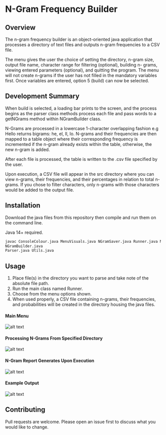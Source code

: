 # N-Gram Frequency Builder
## Overview

The n-gram frequency builder is an object-oriented java application that
processes a directory of text files and outputs n-gram frequencies to a
CSV file.

The menu gives the user the choice of setting the directory, n-gram size,
output file name, character range for filtering (optional), building n-
grams, viewing entered parameters (optional), and quitting the program.
The menu will not create n-grams if the user has not filled in the
mandatory variables first. Once variables are entered, option 5 (build)
can now be selected.

## Development Summary

When build is selected, a loading bar prints to the screen, and the
process begins as the parser class methods process each file and pass
words to a getNGrams method within NGramBuilder class. 

N-Grams are
processed in a lowercase 1-character overlapping fashion e.g Hello
returns bigrams: he, el, ll, lo.
N-grams and their frequencies are then mapped to a table object where
their corresponding frequency is incremented if the n-gram already exists
within the table, otherwise, the new n-gram is added.

After each file is processed, the table is written to the .csv file
specified by the user.

Upon execution, a CSV file will appear in the src directory where you can
view n-grams, their frequencies, and their percentages in relation to
total n-grams. If you chose to filter characters, only n-grams with those
characters would be added to the output file.


## Installation

Download the java files from this repository then compile and run them on the command line.

Java 14+ required.

```bash
javac ConsoleColour.java MenuVisuals.java NGramSaver.java Runner.java Menu.java 
NGramBuilder.java
Parser.java Utils.java
```

## Usage

1. Place file(s) in the directory you want to parse and take note of the absolute file path.
2. Run the main class named Runner.
3. Choose from the menu options shown.
4. When used properly, a CSV file containing n-grams, their frequencies, and probabilities will be created in the directory housing the java files.

#### Main Menu
![alt text](https://i.imgur.com/DT7n1cZ.png)

#### Processing N-Grams From Specified Directory
![alt text](https://i.imgur.com/KECmz63.png)

#### N-Gram Report Generates Upon Execution
![alt text](https://i.imgur.com/8NJernA.png)

#### Example Output
![alt text](https://i.imgur.com/AYylIwy.png)

## Contributing
Pull requests are welcome. Please open an issue first to discuss what you would like to change.
